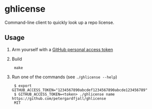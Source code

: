 # ghlicense
Command-line client to quickly look up a repo license.

## Usage

1. Arm yourself with a [GitHub personal access
token](https://docs.github.com/en/github/authenticating-to-github/creating-a-personal-access-token)

1. Build

        make

1. Run one of the commands (see `./ghlicense --help`)

        $ export GITHUB_ACCESS_TOKEN="1234567890abcdef1234567890abcde123456789"
        $ GITHUB_ACCESS_TOKEN=<token> ./ghlicense name https://github.com/petergardfjall/ghlicense
        MIT
        
        
